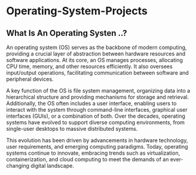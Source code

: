 # Operating-System-Projects

## What Is An Operating Systen ..?

An operating system (OS) serves as the backbone of modern computing, providing a crucial layer of abstraction between hardware resources and software applications. At its core, an OS manages processes, allocating CPU time, memory, and other resources efficiently. It also oversees input/output operations, facilitating communication between software and peripheral devices.

A key function of the OS is file system management, organizing data into a hierarchical structure and providing mechanisms for storage and retrieval. Additionally, the OS often includes a user interface, enabling users to interact with the system through command-line interfaces, graphical user interfaces (GUIs), or a combination of both. Over the decades, operating systems have evolved to support diverse computing environments, from single-user desktops to massive distributed systems. 

This evolution has been driven by advancements in hardware technology, user requirements, and emerging computing paradigms. Today, operating systems continue to innovate, embracing trends such as virtualization, containerization, and cloud computing to meet the demands of an ever-changing digital landscape.







